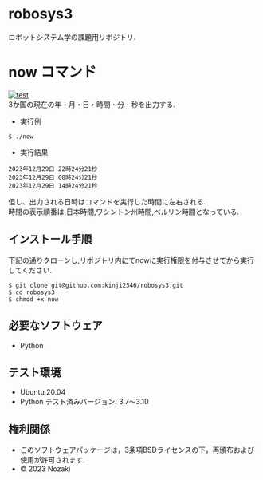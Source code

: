 # robosys3
ロボットシステム学の課題用リポジトリ.  
# now コマンド
[![test](https://github.com/kinji2546/robosys3/actions/workflows/test.yml/badge.svg)](https://github.com/kinji2546/robosys3/actions/workflows/test.yml)  
3か国の現在の年・月・日・時間・分・秒を出力する.  

* 実行例  
```
$ ./now
```

* 実行結果  
```
2023年12月29日 22時24分21秒
2023年12月29日 08時24分21秒
2023年12月29日 14時24分21秒
```
但し、出力される日時はコマンドを実行した時間に左右される.  
時間の表示順番は,日本時間,ワシントン州時間,ベルリン時間となっている.  
## インストール手順
下記の通りクローンし,リポジトリ内にてnowに実行権限を付与させてから実行してください.  
```
$ git clone git@github.com:kinji2546/robosys3.git
$ cd robosys3
$ chmod +x now
```
## 必要なソフトウェア

* Python  

## テスト環境

* Ubuntu 20.04  
* Python テスト済みバージョン: 3.7～3.10  

## 権利関係

* このソフトウェアパッケージは，3条項BSDライセンスの下，再頒布および使用が許可されます.  
* © 2023 Nozaki  
